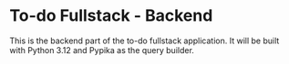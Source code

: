 # To-do Fullstack - Backend

This is the backend part of the to-do fullstack application. It will be built with Python 3.12 and Pypika as the query builder.
